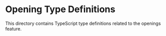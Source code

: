 # Opening Type Definitions

This directory contains TypeScript type definitions related to the openings feature.
